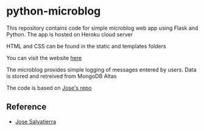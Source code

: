 # python-microblog
This repository contains code for simple microblog web app using Flask and Python. The app is hosted on Heroku cloud server 

HTML and CSS can be found in the static and templates folders

You can visit the website [here](https://chatchanan-microblog-app.herokuapp.com/)

The microblog provides simple logging of messages entered by users. Data is stored and retreived from MongoDB Altas

The code is based on [Jose's repo](https://github.com/tecladocode/flask-microblog)

## Reference
- [Jose Salvatierra](https://github.com/jslvtr)
